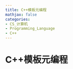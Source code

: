 ```yaml
---
title: C++模板元编程
mathjax: false
categories:
- CS_计算机
- Programming_Language
- C++
---
```



# C++模板元编程



<!--more-->
